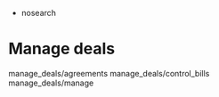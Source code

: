   - nosearch

# Manage deals

<div class="toctree" data-titlesonly="">

manage\_deals/agreements manage\_deals/control\_bills
manage\_deals/manage

</div>
